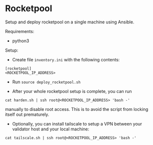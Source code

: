# Rocketpool 

Setup and deploy rocketpool on a single machine using Ansible.

Requirements:
 - python3

Setup:
 - Create file ```inventory.ini``` with the following contents:
```
[rocketpool]
<ROCKETPOOL_IP_ADDRESS>
```
 - Run ```source deploy_rocketpool.sh ```
 
 - After your whole rocketpool setup is complete, you can run

```cat harden.sh | ssh root@<ROCKETPOOL_IP_ADDRESS> 'bash -'```

manually to disable root access. This is to avoid the script from locking itself out prematurely.

 - Optionally, you can install tailscale to setup a VPN between your validator host 
and your local machine:

```cat tailscale.sh | ssh root@<ROCKETPOOL_IP_ADDRESS> 'bash -' ```
   

